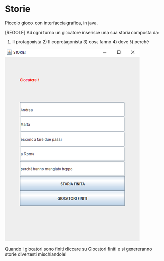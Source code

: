 # Storie
Piccolo gioco, con interfaccia grafica, in java.

[REGOLE] 
Ad ogni turno un giocatore inserisce una sua storia composta da:
1) Il protagonista 2) Il coprotagonista 3) cosa fanno 4) dove 5) perchè

![alt text](https://github.com/filippo-renai/Storie/blob/main/Esempio.png?raw=true)

Quando i giocatori sono finiti cliccare su Giocatori finiti e si genereranno storie divertenti mischiandole!
